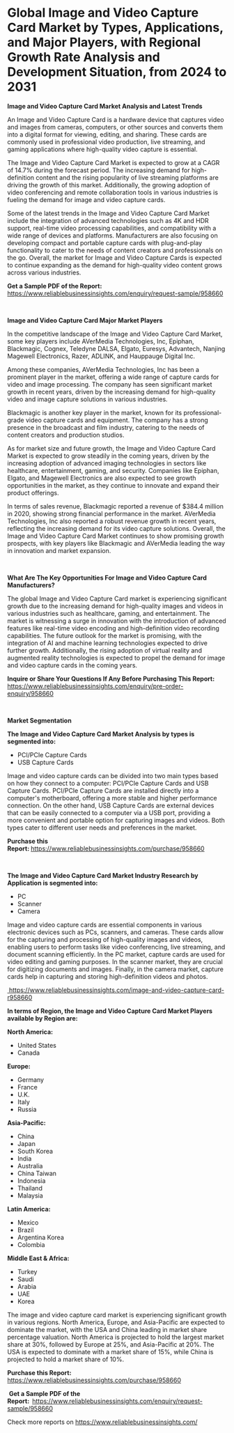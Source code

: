 <p><h1>Global Image and Video Capture Card Market by Types, Applications, and Major Players, with Regional Growth Rate Analysis and Development Situation, from 2024 to 2031</h1></p><p><strong>Image and Video Capture Card Market Analysis and Latest Trends</strong></p>
<p><p>An Image and Video Capture Card is a hardware device that captures video and images from cameras, computers, or other sources and converts them into a digital format for viewing, editing, and sharing. These cards are commonly used in professional video production, live streaming, and gaming applications where high-quality video capture is essential.</p><p>The Image and Video Capture Card Market is expected to grow at a CAGR of 14.7% during the forecast period. The increasing demand for high-definition content and the rising popularity of live streaming platforms are driving the growth of this market. Additionally, the growing adoption of video conferencing and remote collaboration tools in various industries is fueling the demand for image and video capture cards.</p><p>Some of the latest trends in the Image and Video Capture Card Market include the integration of advanced technologies such as 4K and HDR support, real-time video processing capabilities, and compatibility with a wide range of devices and platforms. Manufacturers are also focusing on developing compact and portable capture cards with plug-and-play functionality to cater to the needs of content creators and professionals on the go. Overall, the market for Image and Video Capture Cards is expected to continue expanding as the demand for high-quality video content grows across various industries.</p></p>
<p><strong>Get a Sample PDF of the Report:&nbsp;</strong> <a href="https://www.reliablebusinessinsights.com/enquiry/request-sample/958660">https://www.reliablebusinessinsights.com/enquiry/request-sample/958660</a></p>
<p>&nbsp;</p>
<p><strong>Image and Video Capture Card Major Market Players</strong></p>
<p><p>In the competitive landscape of the Image and Video Capture Card Market, some key players include AVerMedia Technologies, Inc, Epiphan, Blackmagic, Cognex, Teledyne DALSA, Elgato, Euresys, Advantech, Nanjing Magewell Electronics, Razer, ADLINK, and Hauppauge Digital Inc.</p><p>Among these companies, AVerMedia Technologies, Inc has been a prominent player in the market, offering a wide range of capture cards for video and image processing. The company has seen significant market growth in recent years, driven by the increasing demand for high-quality video and image capture solutions in various industries.</p><p>Blackmagic is another key player in the market, known for its professional-grade video capture cards and equipment. The company has a strong presence in the broadcast and film industry, catering to the needs of content creators and production studios.</p><p>As for market size and future growth, the Image and Video Capture Card Market is expected to grow steadily in the coming years, driven by the increasing adoption of advanced imaging technologies in sectors like healthcare, entertainment, gaming, and security. Companies like Epiphan, Elgato, and Magewell Electronics are also expected to see growth opportunities in the market, as they continue to innovate and expand their product offerings.</p><p>In terms of sales revenue, Blackmagic reported a revenue of $384.4 million in 2020, showing strong financial performance in the market. AVerMedia Technologies, Inc also reported a robust revenue growth in recent years, reflecting the increasing demand for its video capture solutions. Overall, the Image and Video Capture Card Market continues to show promising growth prospects, with key players like Blackmagic and AVerMedia leading the way in innovation and market expansion.</p></p>
<p>&nbsp;</p>
<p><strong>What Are The Key Opportunities For Image and Video Capture Card Manufacturers?</strong></p>
<p><p>The global Image and Video Capture Card market is experiencing significant growth due to the increasing demand for high-quality images and videos in various industries such as healthcare, gaming, and entertainment. The market is witnessing a surge in innovation with the introduction of advanced features like real-time video encoding and high-definition video recording capabilities. The future outlook for the market is promising, with the integration of AI and machine learning technologies expected to drive further growth. Additionally, the rising adoption of virtual reality and augmented reality technologies is expected to propel the demand for image and video capture cards in the coming years.</p></p>
<p><strong>Inquire or Share Your Questions If Any Before Purchasing This Report:</strong> <a href="https://www.reliablebusinessinsights.com/enquiry/pre-order-enquiry/958660">https://www.reliablebusinessinsights.com/enquiry/pre-order-enquiry/958660</a></p>
<p>&nbsp;</p>
<p><strong>Market Segmentation</strong></p>
<p><strong>The Image and Video Capture Card Market Analysis by types is segmented into:</strong></p>
<p><ul><li>PCI/PCIe Capture Cards</li><li>USB Capture Cards</li></ul></p>
<p><p>Image and video capture cards can be divided into two main types based on how they connect to a computer: PCI/PCIe Capture Cards and USB Capture Cards. PCI/PCIe Capture Cards are installed directly into a computer's motherboard, offering a more stable and higher performance connection. On the other hand, USB Capture Cards are external devices that can be easily connected to a computer via a USB port, providing a more convenient and portable option for capturing images and videos. Both types cater to different user needs and preferences in the market.</p></p>
<p><strong>Purchase this Report:&nbsp;</strong><a href="https://www.reliablebusinessinsights.com/purchase/958660">https://www.reliablebusinessinsights.com/purchase/958660</a></p>
<p>&nbsp;</p>
<p><strong>The Image and Video Capture Card Market Industry Research by Application is segmented into:</strong></p>
<p><ul><li>PC</li><li>Scanner</li><li>Camera</li></ul></p>
<p><p>Image and video capture cards are essential components in various electronic devices such as PCs, scanners, and cameras. These cards allow for the capturing and processing of high-quality images and videos, enabling users to perform tasks like video conferencing, live streaming, and document scanning efficiently. In the PC market, capture cards are used for video editing and gaming purposes. In the scanner market, they are crucial for digitizing documents and images. Finally, in the camera market, capture cards help in capturing and storing high-definition videos and photos.</p></p>
<p><a href="https://www.reliablebusinessinsights.com/image-and-video-capture-card-r958660">&nbsp;https://www.reliablebusinessinsights.com/image-and-video-capture-card-r958660</a></p>
<p><strong>In terms of Region, the Image and Video Capture Card Market Players available by Region are:</strong></p>
<p>
    <p> <strong> North America: </strong>
        <ul>
            <li>United States</li>
            <li>Canada</li>
        </ul>
        </p> 
    <p> <strong> Europe: </strong>
        <ul>
            <li>Germany</li>
            <li>France</li>
            <li>U.K.</li>
            <li>Italy</li>
            <li>Russia</li>
        </ul>
        </p> 
    <p> <strong> Asia-Pacific: </strong>
        <ul>
            <li>China</li>
            <li>Japan</li>
            <li>South Korea</li>
            <li>India</li>
            <li>Australia</li>
            <li>China Taiwan</li>
            <li>Indonesia</li>
            <li>Thailand</li>
            <li>Malaysia</li>
        </ul>
        </p> 
    <p> <strong> Latin America: </strong>
        <ul>
            <li>Mexico</li>
            <li>Brazil</li>
            <li>Argentina Korea</li>
            <li>Colombia</li>
        </ul>
        </p> 
    <p> <strong> Middle East & Africa: </strong>
        <ul>
            <li>Turkey</li>
            <li>Saudi</li>
            <li>Arabia</li>
            <li>UAE</li>
            <li>Korea</li>
        </ul>
    </p>
    </p>
<p><p>The image and video capture card market is experiencing significant growth in various regions. North America, Europe, and Asia-Pacific are expected to dominate the market, with the USA and China leading in market share percentage valuation. North America is projected to hold the largest market share at 30%, followed by Europe at 25%, and Asia-Pacific at 20%. The USA is expected to dominate with a market share of 15%, while China is projected to hold a market share of 10%.</p></p>
<p><strong>Purchase this Report: </strong><a href="https://www.reliablebusinessinsights.com/purchase/958660">https://www.reliablebusinessinsights.com/purchase/958660</a></p>
<p>&nbsp;<strong>Get a Sample PDF of the Report:&nbsp;&nbsp;</strong><a href="https://www.reliablebusinessinsights.com/enquiry/request-sample/958660">https://www.reliablebusinessinsights.com/enquiry/request-sample/958660</a></p>
<p><strong></strong></p>
<p>Check more reports on <a href="https://www.reliablebusinessinsights.com/">https://www.reliablebusinessinsights.com/</a></p>